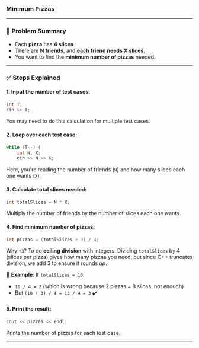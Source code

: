### Minimum Pizzas


---

### 🧠 **Problem Summary**

* Each **pizza** has **4 slices**.
* There are **N friends**, and **each friend needs X slices**.
* You want to find the **minimum number of pizzas** needed.

---

### ✅ **Steps Explained**

#### 1. **Input the number of test cases:**

```cpp
int T;
cin >> T;
```

You may need to do this calculation for multiple test cases.

#### 2. **Loop over each test case:**

```cpp
while (T--) {
    int N, X;
    cin >> N >> X;
```

Here, you're reading the number of friends (`N`) and how many slices each one wants (`X`).

#### 3. **Calculate total slices needed:**

```cpp
int totalSlices = N * X;
```

Multiply the number of friends by the number of slices each one wants.

#### 4. **Find minimum number of pizzas:**

```cpp
int pizzas = (totalSlices + 3) / 4;
```

Why `+3`? To do **ceiling division** with integers.
Dividing `totalSlices` by 4 (slices per pizza) gives how many pizzas you need, but since C++ truncates division, we add 3 to ensure it rounds *up*.

📌 **Example**:
If `totalSlices = 10`:

* `10 / 4 = 2` (which is wrong because 2 pizzas = 8 slices, not enough)
* But `(10 + 3) / 4 = 13 / 4 = 3` ✔️

#### 5. **Print the result:**

```cpp
cout << pizzas << endl;
```

Prints the number of pizzas for each test case.

---

